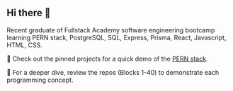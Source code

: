 ## Hi there 👋

Recent graduate of Fullstack Academy software engineering bootcamp learning PERN stack, PostgreSQL, SQL, Express, Prisma, React, Javascript, HTML, CSS. 

🔭 Check out the pinned projects for a quick demo of the [PERN stack](https://medium.com/@ritapalves/get-started-with-the-pern-stack-an-introduction-and-implementation-guide-e33c55d09994).

🌱 For a deeper dive, review the repos (Blocks 1-40) to demonstrate each programming concept. 
 
<!--
**ladelpriore/ladelpriore** is a ✨ _special_ ✨ repository because its `README.md` (this file) appears on your GitHub profile.

Here are some ideas to get you started:

- 🔭 I’m currently working on ...
- 🌱 I’m currently learning ...
- 👯 I’m looking to collaborate on ...
- 🤔 I’m looking for help with ...
- 💬 Ask me about ...
- 📫 How to reach me: ...
- 😄 Pronouns: ...
- ⚡ Fun fact: ...
-->
